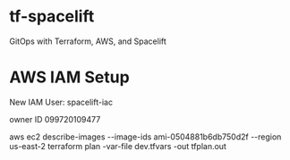 # tf-spacelift
GitOps with Terraform, AWS, and Spacelift


# AWS IAM Setup
New IAM User: spacelift-iac


owner ID
099720109477

aws ec2 describe-images --image-ids ami-0504881b6db750d2f --region us-east-2
terraform plan -var-file dev.tfvars -out tfplan.out